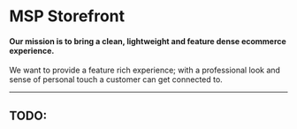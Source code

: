 # MSP Storefront
#### Our mission is to bring a clean, lightweight and feature dense ecommerce experience.
We want to provide a feature rich experience; with a professional look and sense of personal touch a customer can get connected to.

---

## TODO:
